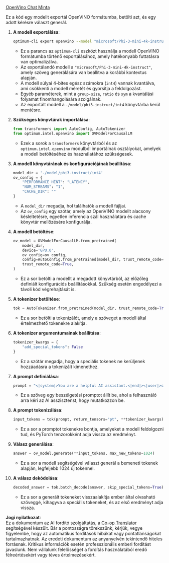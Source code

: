 <!--
CO_OP_TRANSLATOR_METADATA:
{
  "original_hash": "a2a54312eea82ac654fb0f6d39b1f772",
  "translation_date": "2025-07-16T23:06:46+00:00",
  "source_file": "md/02.Application/01.TextAndChat/Phi3/E2E_OpenVino_Chat.md",
  "language_code": "hu"
}
-->
[OpenVino Chat Minta](../../../../../../code/06.E2E/E2E_OpenVino_Chat_Phi3-instruct.ipynb)

Ez a kód egy modellt exportál OpenVINO formátumba, betölti azt, és egy adott kérésre választ generál.

1. **A modell exportálása**:
   ```bash
   optimum-cli export openvino --model "microsoft/Phi-3-mini-4k-instruct" --task text-generation-with-past --weight-format int4 --group-size 128 --ratio 0.6 --sym --trust-remote-code ./model/phi3-instruct/int4
   ```
   - Ez a parancs az `optimum-cli` eszközt használja a modell OpenVINO formátumba történő exportálásához, amely hatékonyabb futtatásra van optimalizálva.
   - Az exportálandó modell a `"microsoft/Phi-3-mini-4k-instruct"`, amely szöveg generálására van beállítva a korábbi kontextus alapján.
   - A modell súlyai 4-bites egész számokra (`int4`) vannak kvantálva, ami csökkenti a modell méretét és gyorsítja a feldolgozást.
   - Egyéb paraméterek, mint a `group-size`, `ratio` és `sym` a kvantálási folyamat finomhangolására szolgálnak.
   - Az exportált modell a `./model/phi3-instruct/int4` könyvtárba kerül mentésre.

2. **Szükséges könyvtárak importálása**:
   ```python
   from transformers import AutoConfig, AutoTokenizer
   from optimum.intel.openvino import OVModelForCausalLM
   ```
   - Ezek a sorok a `transformers` könyvtárból és az `optimum.intel.openvino` modulból importálnak osztályokat, amelyek a modell betöltéséhez és használatához szükségesek.

3. **A modell könyvtárának és konfigurációjának beállítása**:
   ```python
   model_dir = './model/phi3-instruct/int4'
   ov_config = {
       "PERFORMANCE_HINT": "LATENCY",
       "NUM_STREAMS": "1",
       "CACHE_DIR": ""
   }
   ```
   - A `model_dir` megadja, hol találhatók a modell fájljai.
   - Az `ov_config` egy szótár, amely az OpenVINO modellt alacsony késleltetésre, egyetlen inferencia szál használatára és cache könyvtár mellőzésére konfigurálja.

4. **A modell betöltése**:
   ```python
   ov_model = OVModelForCausalLM.from_pretrained(
       model_dir,
       device='GPU.0',
       ov_config=ov_config,
       config=AutoConfig.from_pretrained(model_dir, trust_remote_code=True),
       trust_remote_code=True,
   )
   ```
   - Ez a sor betölti a modellt a megadott könyvtárból, az előzőleg definiált konfigurációs beállításokkal. Szükség esetén engedélyezi a távoli kód végrehajtását is.

5. **A tokenizer betöltése**:
   ```python
   tok = AutoTokenizer.from_pretrained(model_dir, trust_remote_code=True)
   ```
   - Ez a sor betölti a tokenizálót, amely a szöveget a modell által értelmezhető tokenekre alakítja.

6. **A tokenizer argumentumainak beállítása**:
   ```python
   tokenizer_kwargs = {
       "add_special_tokens": False
   }
   ```
   - Ez a szótár megadja, hogy a speciális tokenek ne kerüljenek hozzáadásra a tokenizált kimenethez.

7. **A prompt definiálása**:
   ```python
   prompt = "<|system|>You are a helpful AI assistant.<|end|><|user|>can you introduce yourself?<|end|><|assistant|>"
   ```
   - Ez a szöveg egy beszélgetési promptot állít be, ahol a felhasználó arra kéri az AI asszisztenst, hogy mutatkozzon be.

8. **A prompt tokenizálása**:
   ```python
   input_tokens = tok(prompt, return_tensors="pt", **tokenizer_kwargs)
   ```
   - Ez a sor a promptot tokenekre bontja, amelyeket a modell feldolgozni tud, és PyTorch tenzorokként adja vissza az eredményt.

9. **Válasz generálása**:
   ```python
   answer = ov_model.generate(**input_tokens, max_new_tokens=1024)
   ```
   - Ez a sor a modell segítségével választ generál a bemeneti tokenek alapján, legfeljebb 1024 új tokennel.

10. **A válasz dekódolása**:
    ```python
    decoded_answer = tok.batch_decode(answer, skip_special_tokens=True)[0]
    ```
    - Ez a sor a generált tokeneket visszaalakítja ember által olvasható szöveggé, kihagyva a speciális tokeneket, és az első eredményt adja vissza.

**Jogi nyilatkozat**:  
Ez a dokumentum az AI fordító szolgáltatás, a [Co-op Translator](https://github.com/Azure/co-op-translator) segítségével készült. Bár a pontosságra törekszünk, kérjük, vegye figyelembe, hogy az automatikus fordítások hibákat vagy pontatlanságokat tartalmazhatnak. Az eredeti dokumentum az anyanyelvén tekintendő hiteles forrásnak. Kritikus információk esetén professzionális emberi fordítást javaslunk. Nem vállalunk felelősséget a fordítás használatából eredő félreértésekért vagy téves értelmezésekért.